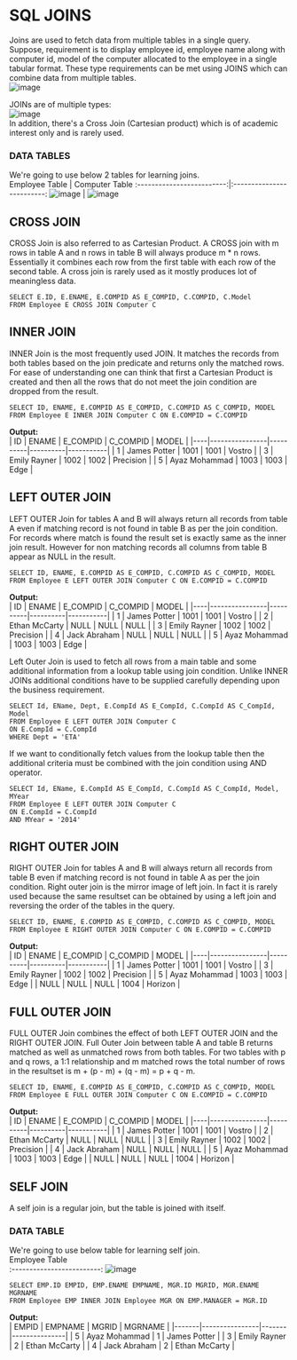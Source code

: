 # SQL JOINS  
Joins are used to fetch data from multiple tables in a single query.  
Suppose, requirement is to display employee id, employee name along with computer id, model of the computer allocated to the employee in a single tabular format. These type requirements can be met using JOINS which can combine data from multiple tables.  
![image](https://github.com/Vikasgupta29/SQL/assets/92180754/d5471ab4-26f2-4b97-8027-5d0a6e83533e)

 JOINs are of multiple types:  
 ![image](https://github.com/Vikasgupta29/SQL/assets/92180754/10b38046-0fd1-4388-a6de-ce51d490fa5f)  
In addition, there's a Cross Join (Cartesian product) which is of academic interest only and is rarely used.  

### DATA TABLES  
We're going to use below 2 tables for learning joins.  
Employee Table             |  Computer Table
:-------------------------:|:-------------------------:
![image](https://github.com/Vikasgupta29/SQL/assets/92180754/ad07be9c-a501-477d-a42d-38b3ae9b8750) | ![image](https://github.com/Vikasgupta29/SQL/assets/92180754/61bcf294-9187-4481-b9ca-ded97aa01134)
  

## CROSS JOIN  
CROSS Join is also referred to as Cartesian Product. A CROSS join with m rows in table A and n rows in table B will always produce m * n rows. Essentially it combines each row from the first table with each row of the second table. A cross join is rarely used as it mostly produces lot of meaningless data.  
```
SELECT E.ID, E.ENAME, E.COMPID AS E_COMPID, C.COMPID, C.Model
FROM Employee E CROSS JOIN Computer C
```

## INNER JOIN  
INNER Join is the most frequently used JOIN. It matches the records from both tables based on the join predicate and returns only the matched rows. For ease of understanding one can think that first a Cartesian Product is created and then all the rows that do not meet the join condition are dropped from the result.  
```
SELECT ID, ENAME, E.COMPID AS E_COMPID, C.COMPID AS C_COMPID, MODEL 
FROM Employee E INNER JOIN Computer C ON E.COMPID = C.COMPID
```  
**Output:**  
| ID | ENAME          | E_COMPID | C_COMPID | MODEL     |
|----|----------------|----------|----------|-----------|
| 1  | James Potter   | 1001     | 1001     | Vostro    |
| 3  | Emily Rayner   | 1002     | 1002     | Precision |
| 5  | Ayaz Mohammad  | 1003     | 1003     | Edge      |

## LEFT OUTER JOIN  
LEFT OUTER Join for tables A and B will always return all records from table A even if matching record is not found in table B as per the join condition. For records where match is found the result set is exactly same as the inner join result. However for non matching records all columns from table B appear as NULL in the result.  
```
SELECT ID, ENAME, E.COMPID AS E_COMPID, C.COMPID AS C_COMPID, MODEL
FROM Employee E LEFT OUTER JOIN Computer C ON E.COMPID = C.COMPID
```  
**Output:**  
| ID | ENAME          | E_COMPID | C_COMPID | MODEL     |
|----|----------------|----------|----------|-----------|
| 1  | James Potter   | 1001     | 1001     | Vostro    |
| 2  | Ethan McCarty  | NULL     | NULL     | NULL      |
| 3  | Emily Rayner   | 1002     | 1002     | Precision |
| 4  | Jack Abraham   | NULL     | NULL     | NULL      |
| 5  | Ayaz Mohammad  | 1003     | 1003     | Edge      |

Left Outer Join is used to fetch all rows from a main table and some additional information from a lookup table using join condition. Unlike INNER JOINs additional conditions have to be supplied carefully depending upon the business requirement.  
```
SELECT Id, EName, Dept, E.CompId AS E_CompId, C.CompId AS C_CompId, Model
FROM Employee E LEFT OUTER JOIN Computer C
ON E.CompId = C.CompId
WHERE Dept = 'ETA'
```  
If we want to conditionally fetch values from the lookup table then the additional criteria must be combined with the join condition using AND operator.  
```
SELECT Id, EName, E.CompId AS E_CompId, C.CompId AS C_CompId, Model, MYear
FROM Employee E LEFT OUTER JOIN Computer C
ON E.CompId = C.CompId
AND MYear = '2014'
```  

## RIGHT OUTER JOIN  
RIGHT OUTER Join for tables A and B will always return all records from table B even if matching record is not found in table A as per the join condition. Right outer join is the mirror image of left join. In fact it is rarely used because the same resultset can be obtained by using a left join and reversing the order of the tables in the query.  
```
SELECT ID, ENAME, E.COMPID AS E_COMPID, C.COMPID AS C_COMPID, MODEL 
FROM Employee E RIGHT OUTER JOIN Computer C ON E.COMPID = C.COMPID
```  
**Output:**  
| ID | ENAME          | E_COMPID | C_COMPID | MODEL     |
|----|----------------|----------|----------|-----------|
| 1  | James Potter   | 1001     | 1001     | Vostro    |
| 3  | Emily Rayner   | 1002     | 1002     | Precision |
| 5  | Ayaz Mohammad  | 1003     | 1003     | Edge      |
| NULL |     NULL     |   NULL   | 1004     | Horizon   |

## FULL OUTER JOIN
FULL OUTER Join combines the effect of both LEFT OUTER JOIN and the RIGHT OUTER JOIN. Full Outer Join between table A and table B returns matched as well as unmatched rows from both tables. For two tables with p and q rows, a 1:1 relationship and m matched rows the total number of rows in the resultset is m + (p - m) + (q - m) = p + q - m.  
```
SELECT ID, ENAME, E.COMPID AS E_COMPID, C.COMPID AS C_COMPID, MODEL
FROM Employee E FULL OUTER JOIN Computer C ON E.COMPID = C.COMPID
```  
**Output:**  
| ID | ENAME          | E_COMPID | C_COMPID | MODEL     |
|----|----------------|----------|----------|-----------|
| 1  | James Potter   | 1001     | 1001     | Vostro    |
| 2  | Ethan McCarty  | NULL     | NULL     | NULL      |
| 3  | Emily Rayner   | 1002     | 1002     | Precision |
| 4  | Jack Abraham   | NULL     | NULL     | NULL      |
| 5  | Ayaz Mohammad  | 1003     | 1003     | Edge      |
| NULL |     NULL     | NULL     | 1004     | Horizon   |

## SELF JOIN  
A self join is a regular join, but the table is joined with itself.  
### DATA TABLE  
We're going to use below table for learning self join.  
Employee Table             
:-------------------------:
![image](https://github.com/Vikasgupta29/SQL/assets/92180754/8908eaaa-3ffe-4dd5-8711-322b408c8091)

```
SELECT EMP.ID EMPID, EMP.ENAME EMPNAME, MGR.ID MGRID, MGR.ENAME MGRNAME 
FROM Employee EMP INNER JOIN Employee MGR ON EMP.MANAGER = MGR.ID
```  
**Output:**  
| EMPID | EMPNAME        | MGRID | MGRNAME       |
|-------|----------------|-------|---------------|
| 5     | Ayaz Mohammad  | 1     | James Potter  |
| 3     | Emily Rayner   | 2     | Ethan McCarty |
| 4     | Jack Abraham   | 2     | Ethan McCarty |

